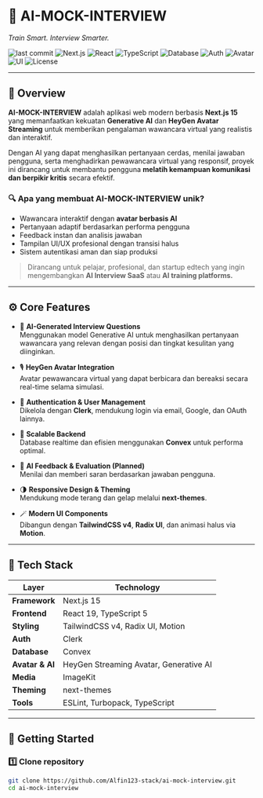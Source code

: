 # 🤖 AI-MOCK-INTERVIEW

*Train Smart. Interview Smarter.*

![last commit](https://img.shields.io/github/last-commit/Alfin123-stack/ai-mock-interview?color=brightgreen)
![Next.js](https://img.shields.io/badge/Next.js-15-black?logo=nextdotjs)
![React](https://img.shields.io/badge/React-19-61DAFB?logo=react)
![TypeScript](https://img.shields.io/badge/TypeScript-5.0-3178C6?logo=typescript)
![Database](https://img.shields.io/badge/Database-Convex-orange)
![Auth](https://img.shields.io/badge/Auth-Clerk-blue)
![Avatar](https://img.shields.io/badge/Avatar-HeyGen-yellow)
![UI](https://img.shields.io/badge/UI-TailwindCSS%204-38B2AC?logo=tailwindcss)
![License](https://img.shields.io/badge/license-MIT-lightgrey)

---

## 🧠 Overview

**AI-MOCK-INTERVIEW** adalah aplikasi web modern berbasis **Next.js 15** yang memanfaatkan kekuatan **Generative AI** dan **HeyGen Avatar Streaming** untuk memberikan pengalaman wawancara virtual yang realistis dan interaktif.  

Dengan AI yang dapat menghasilkan pertanyaan cerdas, menilai jawaban pengguna, serta menghadirkan pewawancara virtual yang responsif, proyek ini dirancang untuk membantu pengguna **melatih kemampuan komunikasi dan berpikir kritis** secara efektif.

### 🔍 Apa yang membuat AI-MOCK-INTERVIEW unik?
- Wawancara interaktif dengan **avatar berbasis AI**
- Pertanyaan adaptif berdasarkan performa pengguna
- Feedback instan dan analisis jawaban
- Tampilan UI/UX profesional dengan transisi halus
- Sistem autentikasi aman dan siap produksi

> Dirancang untuk pelajar, profesional, dan startup edtech yang ingin mengembangkan **AI Interview SaaS** atau **AI training platforms.**

---

## ⚙️ Core Features

- 🧠 **AI-Generated Interview Questions**  
  Menggunakan model Generative AI untuk menghasilkan pertanyaan wawancara yang relevan dengan posisi dan tingkat kesulitan yang diinginkan.

- 🎙️ **HeyGen Avatar Integration**  
  Avatar pewawancara virtual yang dapat berbicara dan bereaksi secara real-time selama simulasi.

- 🔐 **Authentication & User Management**  
  Dikelola dengan **Clerk**, mendukung login via email, Google, dan OAuth lainnya.

- 💾 **Scalable Backend**  
  Database realtime dan efisien menggunakan **Convex** untuk performa optimal.

- 💬 **AI Feedback & Evaluation (Planned)**  
  Menilai dan memberi saran berdasarkan jawaban pengguna.

- 🌗 **Responsive Design & Theming**  
  Mendukung mode terang dan gelap melalui **next-themes**.

- 🪄 **Modern UI Components**  
  Dibangun dengan **TailwindCSS v4**, **Radix UI**, dan animasi halus via **Motion**.

---

## 🧰 Tech Stack

| Layer | Technology |
|-------|-------------|
| **Framework** | Next.js 15 |
| **Frontend** | React 19, TypeScript 5 |
| **Styling** | TailwindCSS v4, Radix UI, Motion |
| **Auth** | Clerk |
| **Database** | Convex |
| **Avatar & AI** | HeyGen Streaming Avatar, Generative AI |
| **Media** | ImageKit |
| **Theming** | next-themes |
| **Tools** | ESLint, Turbopack, TypeScript |

---

## 🚀 Getting Started

### 1️⃣ Clone repository
```bash
git clone https://github.com/Alfin123-stack/ai-mock-interview.git
cd ai-mock-interview

